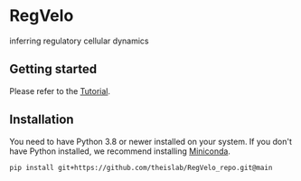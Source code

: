 # RegVelo

inferring regulatory cellular dynamics

## Getting started

Please refer to the [Tutorial](https://github.com/theislab/RegVelo_repo/blob/main/docs/tutorial.ipynb).

## Installation

You need to have Python 3.8 or newer installed on your system. If you don't have
Python installed, we recommend installing [Miniconda](https://docs.conda.io/en/latest/miniconda.html).

```bash
pip install git+https://github.com/theislab/RegVelo_repo.git@main
```
